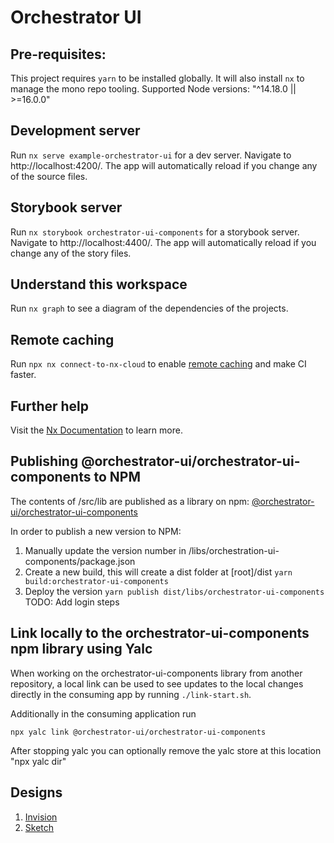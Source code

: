 # Orchestrator UI

## Pre-requisites:

This project requires `yarn` to be installed globally. It will also install `nx` to manage the mono repo tooling.
Supported Node versions: "^14.18.0 || >=16.0.0"

## Development server

Run `nx serve example-orchestrator-ui` for a dev server. Navigate to http://localhost:4200/. The app will automatically
reload if you change any of the source files.

## Storybook server

Run `nx storybook orchestrator-ui-components` for a storybook server. Navigate to http://localhost:4400/. The app will
automatically reload if you change any of the story files.

## Understand this workspace

Run `nx graph` to see a diagram of the dependencies of the projects.

## Remote caching

Run `npx nx connect-to-nx-cloud` to enable [remote caching](https://nx.app) and make CI faster.

## Further help

Visit the [Nx Documentation](https://nx.dev) to learn more.

## Publishing @orchestrator-ui/orchestrator-ui-components to NPM

The contents of /src/lib are published as a library on npm: [@orchestrator-ui/orchestrator-ui-components][1]

In order to publish a new version to NPM:

1. Manually update the version number in /libs/orchestration-ui-components/package.json
1. Create a new build, this will create a dist folder at [root]/dist
   `yarn build:orchestrator-ui-components`
1. Deploy the version
   `yarn publish dist/libs/orchestrator-ui-components`
   TODO: Add login steps

## Link locally to the orchestrator-ui-components npm library using Yalc

When working on the orchestrator-ui-components library from another repository, a local link can be used to see updates
to the local changes directly in the consuming app by running `./link-start.sh`.

Additionally in the consuming application run

`npx yalc link @orchestrator-ui/orchestrator-ui-components`

After stopping yalc you can optionally remove the yalc store at this location "npx yalc dir"

[1]:[https://www.npmjs.com/package/@orchestrator-ui/orchestrator-ui-components]

## Designs

1. [Invision](https://projects.invisionapp.com/share/MW134V4MHPB7?hideLogo=true#/screens)
2. [Sketch](https://www.sketch.com/s/68008066-6d55-4e28-8ba9-cebb8489fc95)
